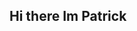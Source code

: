 ## Hi there Im Patrick

<!--
**Beary04/Beary04** is a ✨ _special_ ✨ repository because its `README.md` (this file) appears on your GitHub profile.


- 🔭 I’m currently working on gaining as much practical experience as I can mostly through homelab environments
- 🌱 I’m currently learning Powershell and completing the SOC1 learning path on TryHackMe
- 📫 How to reach me: I am very active on LinkdIn 
My goal is to work in the cyber security industry and also have a passion for learning about cloud infrastructure.
-->
